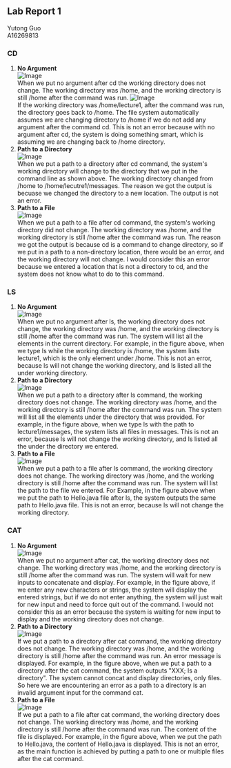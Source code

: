 ## Lab Report 1
Yutong Guo<br>
A16269813<br>
### CD
1. **No Argument<br>**
   ![Image](cd_no_args.png)<br>
   When we put no argument after cd the working directory does not change. The working directory was /home, and the working directory is still /home after the command was run.
   ![Image](cd_no_args2.png)<br>
   If the working directory was /home/lecture1, after the command was run, the directory goes back to /home.
   The file system automatically assumes we are changing directory to /home if we do not add any argument after the command cd. This is not an error because with no argument after cd, the system is doing something smart, which is assuming we are changing back to /home directory. 
3. **Path to a Directory<br>**
   ![Image](cd_dir.png)<br>
   When we put a path to a directory after cd command, the system's working directory will change to the directory that we put in the command line as shown above. The working directory changed from /home to /home/lecutre1/messages. The reason we got the output is becuase we changed the directory to a new location. The output is not an error. 
4. **Path to a File<br>**
   ![Image](cd_file.png)<br>
   When we put a path to a file after cd command, the system's working directory did not change. The working directory was /home, and the working directory is still /home after the command was run. The reason we got the output is because cd is a command to change directory, so if we put in a path to a non-directory location, there would be an error, and the working directory will not change. I would consider this an error because we entered a location that is not a directory to cd, and the system does not know what to do to this command. 
### LS
1. **No Argument<br>**
   ![Image](ls_noarg.png)<br>
   When we put no argument after ls, the working directory does not change, the working directory was /home, and the working directory is still /home after the command was run. The system will list all the elements in the current directory. For example, in the figure above, when we type ls while the working directory is /home, the system lists lecture1, which is the only element under /home. This is not an error, because ls will not change the working directory, and ls listed all the under working directory. 
2. **Path to a Directory<br>**
   ![Image](ls_dir.png)<br>
   When we put a path to a directory after ls command, the working directory does not change. The working directory was /home, and the working directory is still /home after the command was run. The system will list all the elements under the directory that was provided. For example, in the figure above, when we type ls with the path to lecture1/messages, the system lists all files in messages. This is not an error, because ls will not change the working directory, and ls listed all the under the directory we entered. 
3. **Path to a File<br>**
   ![Image](ls_file.png)<br>
   When we put a path to a file after ls command, the working directory does not change. The working directory was /home, and the working directory is still /home after the command was run. The system will list the path to the file we entered. For Example, in the figure above when we put the path to Hello.java file after ls, the system outputs the same path to Hello.java file. This is not an error, because ls will not change the working directory.
### CAT
1. **No Argument<br>**
   ![Image](cat_noargs.png)<br>
    When we put no argument after cat, the working directory does not change. The working directory was /home, and the working directory is still /home after the command was run. The system will wait for new inputs to concatenate and display. For example, in the figure above, if we enter any new characters or strings, the system will display the entered strings, but if we do not enter anything, the system will just wait for new input and need to force quit out of the command. I would not consider this as an error because the system is waiting for new input to display and the working directory does not change. 
2. **Path to a Directory<br>**
   ![Image](cat_dir.png)<br>
   If we put a path to a directory after cat command, the working directory does not change. The working directory was /home, and the working directory is still /home after the command was run. An error message is displayed. For example, in the figure above, when we put a path to a directory after the cat command, the system outputs "XXX; Is a directory". The system cannot concat and display directories, only files. So here we are encountering an error as a path to a directory is an invalid argument input for the command cat. 
3. **Path to a File<br>**
   ![Image](cat_file.png)<br>
   If we put a path to a file after cat command, the working directory does not change. The working directory was /home, and the working directory is still /home after the command was run. The content of the file is displayed. For example, in the figure above, when we put the path to Hello.java, the content of Hello.java is displayed. This is not an error, as the main function is achieved by putting a path to one or multiple files after the cat command.
